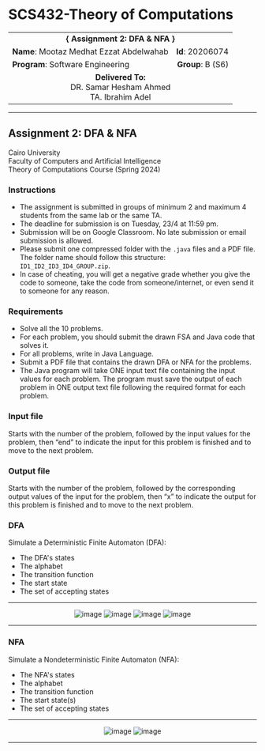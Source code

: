 # SCS432-Theory of Computations

<div align="center">
  <table width="100%">
    <tr>
      <td colspan="2" align="center"><strong>{ Assignment 2: DFA & NFA }</strong></td>
    </tr>
    <tr>
      <td align="left"><strong>Name</strong>: Mootaz Medhat Ezzat Abdelwahab</td>
      <td align="right"><strong>Id</strong>: 20206074</td>
    </tr>
    <tr>
      <td align="left"><strong>Program</strong>: Software Engineering</td>
      <td align="right"><strong>Group</strong>: B (S6)</td>
    </tr>
    <tr>
      <td align="center" colspan="2"><strong>Delivered To:</strong><br>DR. Samar Hesham Ahmed<br>TA. Ibrahim Adel</td>
    </tr>
  </table>
</div>

---

## Assignment 2: DFA & NFA

Cairo University  
Faculty of Computers and Artificial Intelligence  
Theory of Computations Course (Spring 2024) 

### Instructions

- The assignment is submitted in groups of minimum 2 and maximum 4 students from the same lab or the same TA.
- The deadline for submission is on Tuesday, 23/4 at 11:59 pm.
- Submission will be on Google Classroom. No late submission or email submission is allowed.
- Please submit one compressed folder with the `.java` files and a PDF file. The folder name should follow this structure: `ID1_ID2_ID3_ID4_GROUP.zip`.
- In case of cheating, you will get a negative grade whether you give the code to someone, take the code from someone/internet, or even send it to someone for any reason.

### Requirements

- Solve all the 10 problems.
- For each problem, you should submit the drawn FSA and Java code that solves it.
- For all problems, write in Java Language.
- Submit a PDF file that contains the drawn DFA or NFA for the problems.
- The Java program will take ONE input text file containing the input values for each problem. The program must save the output of each problem in ONE output text file following the required format for each problem.

### Input file

Starts with the number of the problem, followed by the input values for the problem, then “end” to indicate the input for this problem is finished and to move to the next problem.

### Output file

Starts with the number of the problem, followed by the corresponding output values of the input for the problem, then “x” to indicate the output for this problem is finished and to move to the next problem.

### DFA

Simulate a Deterministic Finite Automaton (DFA):

- The DFA's states
- The alphabet
- The transition function
- The start state
- The set of accepting states

---

<div align="center">
  <img src="https://github.com/user-attachments/assets/385b0559-9d67-4b23-bd6e-43a5b1267eba" alt="image">
  <img src="https://github.com/user-attachments/assets/cc668e7a-2427-4d03-bebc-0043c72f41ba" alt="image">
  <img src="https://github.com/user-attachments/assets/07da3898-78e4-4b93-9886-d09bd73a2b18" alt="image">
  <img src="https://github.com/user-attachments/assets/2e822b7c-0262-4500-9c73-e8bf1c45f0cd" alt="image">
</div>

---

### NFA

Simulate a Nondeterministic Finite Automaton (NFA):

- The NFA's states
- The alphabet
- The transition function
- The start state(s)
- The set of accepting states

---

<div align="center">
  <img src="https://github.com/user-attachments/assets/1a5fc7cb-aeaf-4d04-8d71-8fd573f8827d" alt="image">
  <img src="https://github.com/user-attachments/assets/04e16b0b-8fdd-471a-a235-9d9c2a066bd6" alt="image">
</div>

---
